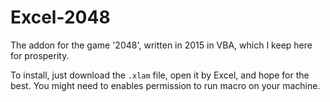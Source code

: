 # Excel-2048

The addon for the game '2048', written in 2015 in VBA, which I keep here for prosperity.

To install, just download the `.xlam` file, open it by Excel, and hope for the best. You might need to enables permission to run macro on your machine.
